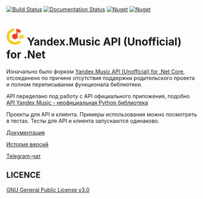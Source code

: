 [![Build Status](https://travis-ci.com/K1llMan/Yandex.Music.Api.svg?branch=master)](https://travis-ci.com/K1llMan/Yandex.Music.Api)
[![Documentation Status](https://readthedocs.org/projects/yandexmusicapicsharp/badge/?version=latest)](https://yandexmusicapicsharp.readthedocs.io/ru/latest/?badge=latest)
[![Nuget](https://img.shields.io/nuget/v/KM.Yandex.Music.Api?label=KM.Yandex.Music.Api)](https://www.nuget.org/packages/KM.Yandex.Music.Api/)
[![Nuget](https://img.shields.io/nuget/v/KM.Yandex.Music.Client?label=KM.Yandex.Music.Client)](https://www.nuget.org/packages/KM.Yandex.Music.Client/)

# <img width="48" height="48" src="src/Resources/icon.png"> Yandex.Music API (Unofficial) for .Net

Изначально было форком [Yandex.Music API (Unofficial) for .Net Core](https://github.com/Winster332/Yandex.Music.Api), отсоединено по причине отсутствия поддержки родительского проекта и полном переписывании функционала библиотеки.

API переделано под работу с API официального приложения, подобно [API Yandex Music - неофициальная Python библиотека](https://github.com/MarshalX/yandex-music-api) 

Проекты для API и клиента. Примеры использования можно посмотреть в тестах. Тесты для API и клиента запускаются одинаково.

[Документация](https://yandexmusicapicsharp.readthedocs.io/ru/latest/index.html)

[История версий](https://github.com/K1llMan/Yandex.Music.Api/blob/master/CHANGELOG.md)

[Telegram-чат](https://t.me/yandex_music_api)

## LICENCE
[GNU General Public License v3.0](https://github.com/K1llMan/Yandex.Music.Api/blob/master/LICENSE)
